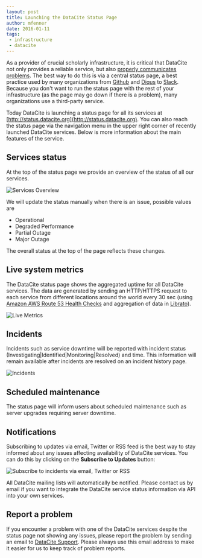 ```yaml
---
layout: post
title: Launching the DataCite Status Page
author: mfenner
date: 2016-01-11
tags:
 - infrastructure
 - datacite
---
```


As a provider of crucial scholarly infrastructure, it is critical that DataCite not only provides a reliable service, but also [properly communicates problems](http://crosstech.crossref.org/2015/01/problems-with-dx-doi-org-on-january-20th-2015-what-we-know.html). The best way to do this is via a central status page, a best practice used by many organizations from [Github](https://status.github.com/) and [Diqus](https://status.disqus.com/) to [Slack](https://status.slack.com/). Because you don't want to run the status page with the rest of your infrastructure (as the page may go down if there is a problem), many organizations use a third-party service.

Today DataCite is launching a status page for all its services at [http://status.datacite.org](http://status.datacite.org). You can also reach the status page via the navigation menu <i class='fa fa-th'></i> in the upper right corner of recently launched DataCite services. Below is more information about the main features of the service.

## Services status

At the top of the status page we provide an overview of the status of all our services.

![Services Overview](/images/2016/01/services-overview.png)

We will update the status manually when there is an issue, possible values are

* Operational
* Degraded Performance
* Partial Outage
* Major Outage

The overall status at the top of the page reflects these changes.

## Live system metrics

The DataCite status page shows the aggregated uptime for all DataCite services. The data are generated by sending an HTTP/HTTPS request to each service from different locations around the world every 30 sec (using [Amazon AWS Route 53 Health Checks](https://docs.aws.amazon.com/Route53/latest/DeveloperGuide/dns-failover.html) and aggregation of data in [Librato](https://www.librato.com/)).

![Live Metrics](/images/2016/01/live-metrics.png)

## Incidents

Incidents such as service downtime will be reported with incident status (Investigating|Identified|Monitoring|Resolved) and time. This information will remain available after incidents are resolved on an incident history page.

![Incidents](/images/2016/01/incidents.png)

## Scheduled maintenance

The status page will inform users about scheduled maintenance such as server upgrades requiring server downtime.

## Notifications

Subscribing to updates via email, Twitter or RSS feed is the best way to stay informed about any issues affecting availability of DataCite services. You can do this by clicking on the **Subscribe to Updates** button:

![Subscribe to incidents via email, Twitter or RSS](/images/2016/01/subscribe-to-incidents.png)

All DataCite mailing lists will automatically be notified. Please contact us by email if you want to integrate the DataCite service status information via API into your own services.

## Report a problem

If you encounter a problem with one of the DataCite services despite the status page not showing any issues, please report the problem by sending an email to [DataCite Support](mailto:support@datacite.org). Please always use this email address to make it easier for us to keep track of problem reports.
